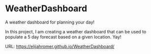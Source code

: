 # WeatherDashboard
A weather dashboard for planning your day!

In this project, I am creating a weather dashboard that can be used to populate a 5 day forecast based on a given location. Yay!

URL: https://elijahromer.github.io/WeatherDashboard/
